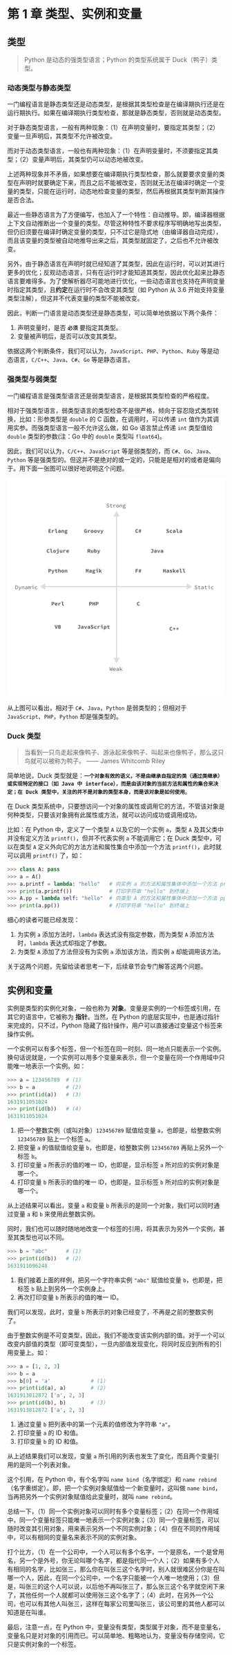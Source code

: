 # 第 1 章 类型、实例和变量

## 类型
> Python 是动态的强类型语言；Python 的类型系统属于 Duck（鸭子）类型。


### 动态类型与静态类型

一门编程语言是静态类型还是动态类型，是根据其类型检查是在编译期执行还是在运行期执行。如果在编译期执行类型检查，那就是静态类型，否则就是动态类型。

对于静态类型语言，一般有两种现象：（1）在声明变量时，要指定其类型；（2）变量一旦声明后，其类型不允许被改变。

而对于动态类型语言，一般也有两种现象：（1）在声明变量时，不须要指定其类型；（2）变量声明后，其类型仍可以动态地被改变。

上述两种现象并不矛盾，如果想要在编译期执行类型检查，那么就要要求变量的类型在声明时就要确定下来，而且之后不能被改变，否则就无法在编译时确定一个变量的类型，只能在运行时，动态地检查变量的类型，然后再根据其类型判断其操作是否合法。

最近一些静态语言为了方便编写，也加入了一个特性：自动推导。即，编译器根据上下文自动推断出一个变量的类型。尽管这种特性不要求程序写明确地写出类型，但仍旧须要在编译时确定变量的类型，只不过它是隐式地（由编译器自动完成），而且该变量的类型被自动地推导出来之后，其类型就固定了，之后也不允许被改变。

另外，由于静态语言在声明时就已经知道了其类型，因此在运行时，可以对其进行更多的优化；反观动态语言，只有在运行时才能知道其类型，因此优化起来比静态语言要难得多。为了使解析器尽可能地进行优化，一些动态语言也支持在声明变量时指定其类型，且**约定**在运行时不会改变其类型（如 Python 从 3.6 开始支持变量类型注解），但这并不代表变量的类型不能被改变。

因此，判断一门语言是动态类型还是静态类型，可以简单地依据以下两个条件：
1. 声明变量时，是否 **`必须`** 要指定其类型。
2. 变量被声明后，是否可以改变其类型。

依据这两个判断条件，我们可以认为，`JavaScript`、`PHP`、`Python`、`Ruby` 等是动态语言，`C/C++`、`Java`、`C#`、`Go` 等是静态语言。


### 强类型与弱类型

一门编程语言是强类型语言还是弱类型语言，是根据其类型检查的严格程度。

相对于强类型语言，弱类型语言的类型检查不是很严格，倾向于容忍隐式类型转换，比如：形参类型是 `double` 的 C 函数，在调用时，可以传递 `int` 值作为其调用实参。而强类型语言一般不允许这么做，如 Go 语言禁止传递 `int` 类型值给 `double` 类型的参数(注：Go 中的 `double` 类型叫 `float64`)。

因此，我们可以认为，`C/C++`、`JavaScript` 等是弱类型的，而 `C#`、`Go`、`Java`、`Python` 等是强类型的。但这并不是绝对的或一定的，只能是是相对的或者是偏向于。用下面一张图可以很好地说明这个问题。

![language-strong-weak-type](./static/language-strong-weak-type.png)

从上图可以看出，相对于 `C#`、`Java`，`Python` 是弱类型的；但相对于 `JavaScript`、`PHP`，`Python` 却是强类型的。


### Duck 类型

> 当看到一只鸟走起来像鸭子、游泳起来像鸭子、叫起来也像鸭子，那么这只鸟就可以被称为鸭子。   —— James Whitcomb Riley

简单地说，Duck 类型就是：**`一个对象有效的语义，不是由继承自指定的类（通过类继承）或实现特定的接口（如 Java 中 interface），而是由该对象的当前方法和属性的集合来决定；在 Duck 类型中，关注的并不是对象的类型本身，而是该对象是如何使用`**。

在 Duck 类型系统中，只要想访问一个对象的属性或调用它的方法，不管该对象是何种类型，只要该对象拥有此属性或方法，就可以访问成功或调用成功。

比如：在 Python 中，定义了一个类型 `A` 以及它的一个实例 `a`，类型 `A` 及其父类中并没有定义方法 `printf()`，但并不代表实例 `a` 不能调用它；在 Duck 类型中，可以在类型 `A` 定义外向它的方法方法和属性集合中添加一个方法 `printf()`，此时就可以调用 `printf()` 了，如：

```python
>>> class A: pass
>>> a = A()
>>> a.printf = lambda: "hello"   # 向实例 a 的方法和属性集体中添加一个方法 printf
>>> print(a.printf())            # 打印字符串 "hello" 到终端上
>>> A.pp = lambda self: "hello"  # 向类型 A 的方法和属性集体中添加一个方法 pp
>>> print(a.pp())                # 打印字符串 "hello" 到终端上
```

细心的读者可能已经发现：
1. 为实例 `a` 添加方法时，`lambda` 表达式没有指定参数，而为类型 `A` 添加方法时，`lambda` 表达式却指定了参数。
2. 为类型 `A` 添加了方法但没有为实例 `a` 添加该方法，而实例 `a` 却能调用该方法。

关于这两个问题，先留给读者思考一下，后续章节会专门解答这两个问题。


## 实例和变量

实例是类型的实例化对象，一般也称为 **对象**。变量是实例的一个标签或引用，在其它的语言中，它被称为 **指针**。当然，在 Python 的底层实现中，也是通过指针来完成的，只不过，Python 隐藏了指针操作，用户可以直接通过变量这个标签来操作实例。

一个实例可以有多个标签，但一个标签在同一时刻、同一地点只能表示一个实例。换句话说就是，一个实例可以用多个变量来表示，但一个变量在同一个作用域中只能唯一地表示一个实例。如：
```python
>>> a = 123456789  # (1)
>>> b = a          # (2)
>>> print(id(a))   # (3)
1631911051024
>>> print(id(b))   # (4)
1631911051024
```
1. 把一个整数实例（或叫对象）`123456789` 赋值给变量 `a`，也即是，给整数实例 `123456789` 贴上一个标签 `a`。
2. 把变量 `a` 的值赋值给变量 `b`，也即是，给整数实例 `123456789` 再贴上另外一个标签 `b`。
3. 打印变量 `a` 所表示的值的唯一 ID，也即是，显示标签 `a` 所对应的实例对象是哪一个。
4. 打印变量 `b` 所表示的值的唯一 ID，也即是，显示标签 `b` 所对应的实例对象是哪一个。

从上述结果可以看出，变量 `a` 和变量 `b` 所表示的是同一个对象，我们可以同时通过变量 `a` 和 `b` 来使用此整数实例。

同时，我们也可以随时随地地改变一个标签的引用，将其表示为另外一个实例，甚至其类型也可以不同。
```python
>>> b = "abc"      # (1)
>>> print(id(b))   # (2)
1631911096248
```

1. 我们接着上面的样例，把另一个字符串实例 `"abc"` 赋值给变量 `b`，也即是，把标签 `b` 贴上到另外一个实例身上。
2. 再次打印变量 `b` 所表示的值的唯一 ID。

我们可以发现，此时，变量 `b` 所表示的对象已经变了，不再是之前的整数实例了。

由于整数实例是不可变类型，因此，我们不能改变该实例内部的值。对于一个可以改变内部值的类型（即可变类型），一旦内部值发现变化，将同时反应到所有的引用变量上。如：
```python
>>> a = [1, 2, 3]
>>> b = a
>>> b[0] = 'a'             # (1)
>>> print(id(a), a)        # (2)
1631913812872 ['a', 2, 3]
>>> print(id(b), b)        # (3)
1631913812872 ['a', 2, 3]
```
1. 通过变量 `b` 把列表中的第一个元素的值修改为字符串 `"a"`。
2. 打印变量 `a` 的 ID 和值。
3. 打印变量 `b` 的 ID 和值。

从上述结果我们可以发现，变量 `a` 所引用的列表也发生了变化，而且两个变量引用的是同一个列表对象。

这个引用，在 Python 中，有个名字叫 `name bind`（名字绑定）和 `name rebind`（名字重绑定）。即，把一个实例对象赋值给一个新变量时，这叫做 `name bind`，当再把另外一个实例对象赋值给此变量时，就叫 `name rebind`。

总结一下，（1）同一个实例对象可以同时有多个变量标签；（2）在同一个作用域中，同一个变量标签只能唯一地表示一个实例对象；（3）同一个变量标签，可以随时改变其引用对象，用来表示另外一个不同实例对象；（4）但在不同的作用域中，可以有相同的变量名来表示不同的实例对象。

打个比方，（1）在一个公司中，一个人可以有多个名字，一个是原名，一个是曾用名，另一个是外号，你无论叫哪个名字，都是指代同一个人；（2）如果有多个人有相同的名字，比如张三，那么你在叫张三这个名字时，别人就很难区分你是在叫哪一个人，因此，在同一个公司中，一个名字只能被一个人唯一地使用；（3）但是，叫张三的这个人可以说，以后他不再叫张三了，那么张三这个名字就空闲下来了，其他任何一个人就都可以使用张三这个名字了；（4）此时，在另外一个公司，也可以有其他人叫张三，这样在每家公司里叫张三，该公司里的其他人都可以知道是在叫谁。

最后，注意一点，在 Python 中，变量没有类型，类型属于对象，而不是变量名，变量名只是对对象的引用而已。可以简单地、粗略地认为，变量没有存储空间，它只是实例对象的一个标签。
